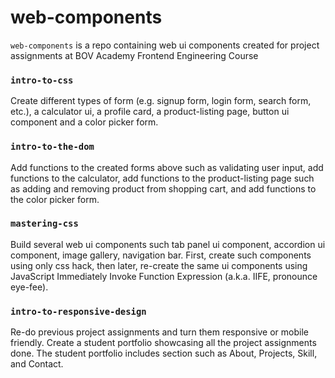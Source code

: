 # web-components

`web-components` is a repo containing web ui components created for project assignments at BOV Academy Frontend Engineering Course 

### `intro-to-css` 

Create different types of form (e.g. signup form, login form, search form, etc.), a calculator ui, a profile card, a product-listing page, button ui component and a color picker form.

### `intro-to-the-dom` 

Add functions to the created forms above such as validating user input, add functions to the calculator, add functions to the product-listing page such as adding and removing product from shopping cart, and add functions to the color picker form.

### `mastering-css` 

Build several web ui components such tab panel ui component, accordion ui component, image gallery, navigation bar.  First, create such components using only css hack, then later, re-create the same ui components using JavaScript Immediately Invoke Function Expression (a.k.a. IIFE, pronounce eye-fee).

### `intro-to-responsive-design` 

Re-do previous project assignments and turn them responsive or mobile friendly.  Create a student portfolio showcasing all the project assignments done.  The student portfolio includes section such as About, Projects, Skill, and Contact. 
